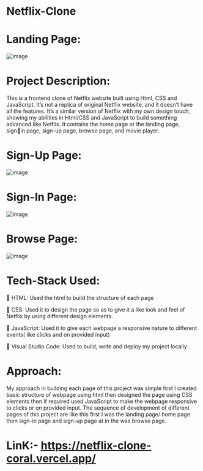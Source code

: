 # Netflix-Clone

# Landing Page:
![image](https://user-images.githubusercontent.com/51323586/133648569-a6bb0389-b427-4487-94f9-3cc7721db899.png)

# Project Description:

  This is a frontend clone of Netflix website built using Html, CSS and JavaScript. It’s not a 
  replica of original Netflix website, and it doesn’t have all the features. It’s a similar version 
  of Netflix with my own design touch, showing my abilities in Html/CSS and JavaScript to 
  build something advanced like Netflix. It contains the home page or the landing page, signin page, sign-up page, browse page, and movie player.

# Sign-Up Page:
![image](https://user-images.githubusercontent.com/51323586/133648779-ab0ccdcb-2e30-4b78-af8b-a70ba370a843.png)

# Sign-In Page:
![image](https://user-images.githubusercontent.com/51323586/133648926-07730d32-526e-41f5-9f8f-054ef2265b75.png)

# Browse Page:
![image](https://user-images.githubusercontent.com/51323586/133649051-735f9223-e2c7-4111-b73b-5ba782d498ca.png)


  
# Tech-Stack Used:

   HTML: Used the html to build the structure of each page
  
   CSS: Used it to design the page so as to give it a like look and feel of Netflix by using 
    different design elements.
    
   JavaScript: Used it to give each webpage a responsive nature to different events( like 
    clicks and on provided input)
    
   Visual Studio Code: Used to build, write and deploy my project locally .
  

# Approach:
  My approach in building each page of this project was simple first I created basic structure 
  of webpage using html then designed the page using CSS elements then if required used 
  JavaScript to make the webpage responsive to clicks or on provided input. The sequence of 
  development of different pages of this project are like this first I was the landing page/ 
  home page then sign-in page and sign-up page at in the was browse page.
  

# LinK:- https://netflix-clone-coral.vercel.app/
